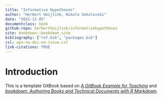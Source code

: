 ```yaml
--- 
title: "Informative Hypotheses"
author: "Herbert Hoijtink, Nikola Sekulovski"
date: "2021-11-05"
documentclass: book
github-repo: herberthoijtink/informativehypotheses
site: bookdown::bookdown_site
bibliography: ["ref.bib", "packages.bib"]
csl: apa-no-doi-no-issue.csl
link-citations: TRUE
---
```


# Introduction

This is a template GitBook based on [*A GitBook Example for Teaching*](https://cjvanlissa.github.io/gitbook-demo/) and [*bookdown: Authoring Books and Technical Documents with R Markdown*](https://bookdown.org/yihui/bookdown/).



